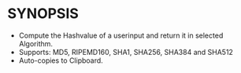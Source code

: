 SYNOPSIS
========
* Compute the Hashvalue of a userinput and return it in selected Algorithm.
* Supports: MD5, RIPEMD160, SHA1, SHA256, SHA384 and SHA512
* Auto-copies to Clipboard.